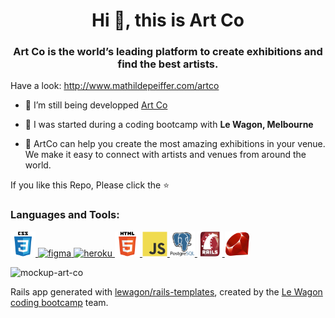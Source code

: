<h1 align="center">Hi 👋, this is Art Co</h1>
<h3 align="center">Art Co is the world’s leading platform to create exhibitions and find the best artists.</h3>


Have a look: http://www.mathildepeiffer.com/artco

- 🔭 I’m still being developped [Art Co](https://www.art-co.me/)

- 🌱 I was started during a coding bootcamp with **Le Wagon, Melbourne**

- 🤝 ArtCo can help you create the most amazing exhibitions in your venue. We make it easy to connect with artists and venues from around the world.

If you like this Repo, Please click the ⭐

<h3 align="left">Languages and Tools:</h3>
<p align="left"> <a href="https://www.w3schools.com/css/" target="_blank"> <img src="https://raw.githubusercontent.com/devicons/devicon/master/icons/css3/css3-original-wordmark.svg" alt="css3" width="40" height="40"/> </a> <a href="https://www.figma.com/" target="_blank"> <img src="https://www.vectorlogo.zone/logos/figma/figma-icon.svg" alt="figma" width="40" height="40"/> </a> <a href="https://heroku.com" target="_blank"> <img src="https://www.vectorlogo.zone/logos/heroku/heroku-icon.svg" alt="heroku" width="40" height="40"/> </a> <a href="https://www.w3.org/html/" target="_blank"> <img src="https://raw.githubusercontent.com/devicons/devicon/master/icons/html5/html5-original-wordmark.svg" alt="html5" width="40" height="40"/> </a> <a href="https://developer.mozilla.org/en-US/docs/Web/JavaScript" target="_blank"> <img src="https://raw.githubusercontent.com/devicons/devicon/master/icons/javascript/javascript-original.svg" alt="javascript" width="40" height="40"/> </a>  <a href="https://www.postgresql.org" target="_blank"> <img src="https://raw.githubusercontent.com/devicons/devicon/master/icons/postgresql/postgresql-original-wordmark.svg" alt="postgresql" width="40" height="40"/> </a> <a href="https://rubyonrails.org" target="_blank"> <img src="https://raw.githubusercontent.com/devicons/devicon/master/icons/rails/rails-original-wordmark.svg" alt="rails" width="40" height="40"/> </a> <a href="https://www.ruby-lang.org/en/" target="_blank"> <img src="https://raw.githubusercontent.com/devicons/devicon/master/icons/ruby/ruby-original.svg" alt="ruby" width="40" height="40"/> </a> </p>


![mockup-art-co](https://user-images.githubusercontent.com/86634734/135740494-8c212821-6ca1-4623-bc0f-b3c49aa18a84.png)










Rails app generated with [lewagon/rails-templates](https://github.com/lewagon/rails-templates), created by the [Le Wagon coding bootcamp](https://www.lewagon.com) team.

